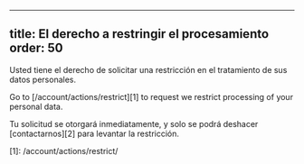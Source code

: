 ***

title: El derecho a restringir el procesamiento
order: 50
---------

Usted tiene el derecho de solicitar una restricción en el tratamiento de sus datos personales.

Go to \[/account/actions/restrict]\[1] to request we restrict processing of your personal data.

<Warning>

Tu solicitud se otorgará inmediatamente, y solo se podrá deshacer \[contactarnos]\[2] para levantar la restricción.

</Warning>
[1]: /account/actions/restrict/
